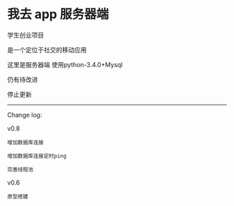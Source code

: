 # 我去 app 服务器端

学生创业项目

是一个定位于社交的移动应用

这里是服务器端 使用python-3.4.0+Mysql

仍有待改进

停止更新

----

Change log:

v0.8 
	
	增加数据库连接
	
	增加数据库连接定时ping
	
	完善线程池
	
v0.6 
	
	原型搭建
